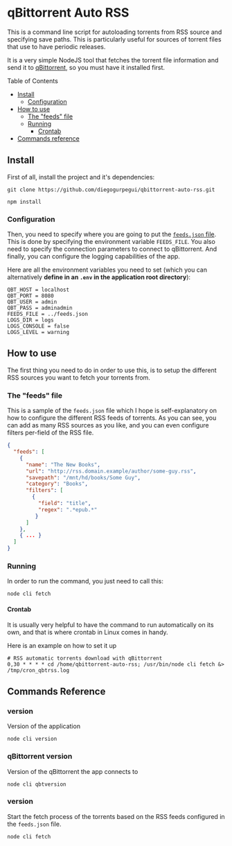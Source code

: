 # qBittorrent Auto RSS
This is a command line script for autoloading torrents from RSS source and specifying save paths.
This is particularly useful for sources of torrent files that use to have periodic releases.

It is a very simple NodeJS tool that fetches the torrent file information and send it to [qBittorrent](https://github.com/qbittorrent/qBittorrent), so you must have it installed first.

Table of Contents
  * [Install](#install)
    * [Configuration](#configuration)
  * [How to use](#how-to-use)
    * [The "feeds" file](#the-feeds-file)
    * [Running](#running)
      * [Crontab](#crontab)
  * [Commands reference](#commands-reference)

## Install
First of all, install the project and it's dependencies:
```
git clone https://github.com/diegogurpegui/qbittorrent-auto-rss.git
```
```
npm install
```

### Configuration
Then, you need to specify where you are going to put the [`feeds.json` file](#the-feeds-file). This is done by specifying the environment variable `FEEDS_FILE`.
You also need to specify the connection parameters to connect to qBittorrent. And finally, you can configure the logging capabilities of the app.

Here are all the environment variables you need to set (which you can alternatively **define in an `.env` in the application root directory**):
```
QBT_HOST = localhost
QBT_PORT = 8080
QBT_USER = admin
QBT_PASS = adminadmin
FEEDS_FILE = ../feeds.json
LOGS_DIR = logs
LOGS_CONSOLE = false
LOGS_LEVEL = warning
```

## How to use
The first thing you need to do in order to use this, is to setup the different RSS sources you want to fetch your torrents from.

### The "feeds" file
This is a sample of the `feeds.json` file which I hope is self-explanatory on how to configure the different RSS feeds of torrents.
As you can see, you can add as many RSS sources as you like, and you can even configure filters per-field of the RSS file.

```json
{
  "feeds": [
    {
      "name": "The New Books",
      "url": "http://rss.domain.example/author/some-guy.rss",
      "savepath": "/mnt/hd/books/Some Guy",
      "category": "Books",
      "filters": [
        {
          "field": "title",
          "regex": ".*epub.*"
         }
      ]
    },
    { ... }
  ]
}
```
### Running
In order to run the command, you just need to call this:
```
node cli fetch
```

#### Crontab
It is usually very helpful to have the command to run automatically on its own, and that is where crontab in Linux comes in handy.

Here is an example on how to set it up
``` 
# RSS automatic torrents download with qBittorrent
0,30 * * * * cd /home/qbittorrent-auto-rss; /usr/bin/node cli fetch &> /tmp/cron_qbtrss.log
```

## Commands Reference

### version
Version of the application
```
node cli version
```

### qBittorrent version
Version of the qBittorrent the app connects to
```
node cli qbtversion
```

### version
Start the fetch process of the torrents based on the RSS feeds configured in the `feeds.json` file.
```
node cli fetch
```
